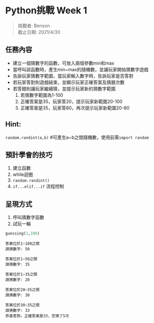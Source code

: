 
# Python挑戰 Week 1

> 挑戰者: Benson  
> 截止日期: 2021/4/30

## 任務內容
+ 建立一個猜數字的函數，可放入兩個參數min和max  
+ 當呼叫該函數時，產生min~max的隨機數，並讓玩家開始猜數字遊戲
+ 告訴玩家猜數字範圍，當玩家輸入數字時，告訴玩家是否答對  
+ 若玩家答對則遊戲結束，並顯示玩家正確答案及猜題次數  
+ 若答錯則讓玩家繼續猜，並提示玩家新的猜數字範圍
  1. 若猜數字範圍為1-100
  2. 正確答案是35，玩家答20，提示玩家新範圍20-100
  3. 正確答案是35，玩家答80，再次提示玩家新範圍20-80

## Hint:
 `random.randint(a,b)` #可產生a~b之間隨機數，使用前需`import random`  

## 預計學會的技巧
1. 建立函數
2. while迴圈
3. `random.randint()`
4. `if...elif...if` 流程控制


## 呈現方式
1. 呼叫猜數字函數
2. 試玩一輪

```python
guessing(1,100)
```

    
    答案位於1~100之間
    請猜數字: 50
    
    答案位於1~50之間
    請猜數字: 35
    
    答案位於1~35之間
    請猜數字: 20
    
    答案位於20~35之間
    請猜數字: 30
    
    答案位於30~35之間
    請猜數字: 33
    恭喜答對，正確答案是33，您猜了5次

